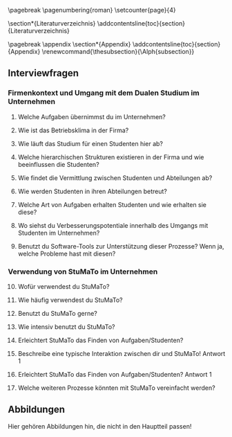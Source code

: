 \pagebreak
\pagenumbering{roman}
\setcounter{page}{4}

\section*{Literaturverzeichnis}
\addcontentsline{toc}{section}{Literaturverzeichnis}

<div id="refs"></div>

\pagebreak
\appendix
\section*{Appendix}
\addcontentsline{toc}{section}{Appendix}
\renewcommand{\thesubsection}{\Alph{subsection}}

## Interviewfragen

### Firmenkontext und Umgang mit dem Dualen Studium im Unternehmen

1. Welche Aufgaben übernimmst du im Unternehmen?

2. Wie ist das Betriebsklima in der Firma?

3. Wie läuft das Studium für einen Studenten hier ab?

4. Welche hierarchischen Strukturen existieren in der Firma und wie beeinflussen die Studenten?

5. Wie findet die Vermittlung zwischen Studenten und Abteilungen ab?

6. Wie werden Studenten in ihren Abteilungen betreut?

7. Welche Art von Aufgaben erhalten Studenten und wie erhalten sie diese?

8. Wo siehst du Verbesserungspotentiale innerhalb des Umgangs mit Studenten im Unternehmen?

9. Benutzt du Software-Tools zur Unterstützung dieser Prozesse? Wenn ja, welche Probleme hast mit diesen?

### Verwendung von StuMaTo im Unternehmen

10. Wofür verwendest du StuMaTo?

11. Wie häufig verwendest du StuMaTo?

12. Benutzt du StuMaTo gerne?

13. Wie intensiv benutzt du StuMaTo?

14. Erleichtert StuMaTo das Finden von Aufgaben/Studenten?

15. Beschreibe eine typische Interaktion zwischen dir und StuMaTo!
Antwort 1

16. Erleichtert StuMaTo das Finden von Aufgaben/Studenten?
Antwort 1

17. Welche weiteren Prozesse könnten mit StuMaTo vereinfacht werden?


## Abbildungen

Hier gehören Abbildungen hin, die nicht in den Hauptteil passen!

